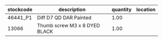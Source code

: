 |stockcode|description|quantity|location|
|---------|-----------|--------|--------|
|46441_P1|Diff D7 QD DAR Painted|1.00||
|13066|Thumb screw M3 x 8 DYED BLACK|1.00||
